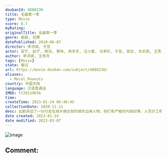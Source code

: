 ```yaml
---
doubanId: 4888230
title: 毛骗第一季
type: Movie
score: 8.7
myRating: 
originalTitle: 毛骗第一季
genre: 悬疑, 犯罪
datePublished: 2010-06-07
director: 李洪绸, 于哲
actor: 安宁, 赵宁, 杨羽, 黎伟, 邢冬冬, 汪小壹, 马来珍, 于哲, 邵庄, 车志刚, 王秀月, 包志强, 车路平
author: 李洪绸, 王秀月
tags: [Movie]
state: 看过
url: https://movie.douban.com/subject/4888230/
aliases:
  - Moral_Peanuts
country: 中国大陆
language: 汉语普通话
IMDb: tt20119656
time: 
createTime: 2023-01-24 00:48:45
collectionDate: 2020-11-11
desc: 此剧讲述了一伙行走在城乡接合部的城市边缘人物，他们有严格的内部纪律，人员分工明确，只骗不偷，他们甚至瞧不起小偷，认为小偷没有艺术含量，只是靠三只手泊来不义之财的走兽而已。几年前，赵宁（赵宁饰）的父亲...
date created: 2023-01-24
date modified: 2023-03-07
---
```


![image](p2265236159.jpg)

Comment:
---
